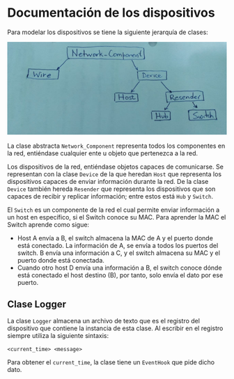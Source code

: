 # Documentación de los dispositivos

Para modelar los dispositivos se tiene la siguiente jerarquía de clases:

![](./img/device_class.png)

La clase abstracta `Network_Component` representa todos los componentes en la red, entiéndase cualquier ente u objeto que pertenezca a la red.

Los dispositivos de la red, entiéndase objetos capaces de comunicarse. Se representan con la clase `Device` de la que heredan `Host` que representa los dispositivos capaces de enviar información durante la red. De la clase `Device` también hereda `Resender` que representa los dispositivos que son capaces de recibir y replicar información; entre estos está `Hub` y `Switch`.

El `Switch` es un componente de la red el cual permite enviar información a un host en específico, si el Switch conoce su MAC. Para aprender la MAC el Switch aprende como sigue:

* Host A envía a B, el switch almacena la MAC de A y el puerto donde está conectado. La información de A, se envía a todos los puertos del switch. B envía una información a C, y el switch almacena su MAC y el puerto donde está conectada.
* Cuando otro host D envía una información a B, el switch conoce dónde está conectado el host destino (B), por tanto, solo envía el dato por ese puerto.

## Clase Logger 

La clase `Logger` almacena un archivo de texto que es el registro del dispositivo que contiene la instancia de esta clase. Al escribir en el registro siempre utiliza la siguiente sintaxis:

```
<current_time> <message>
```

Para obtener el `current_time`, la clase tiene un `EventHook` que pide dicho dato.